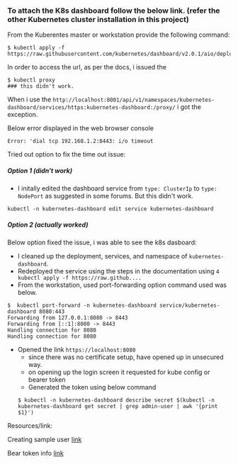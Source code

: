 ### To attach the K8s dashboard follow the below link. (refer the other Kubernetes cluster installation in this project)

From the Kuberentes master or workstation provide the following command:

```
$ kubectl apply -f https://raw.githubusercontent.com/kubernetes/dashboard/v2.0.1/aio/deploy/recommended.yaml
```

In order to access the url, as per the docs, i issued the 
```
$ kubectl proxy
### this didn't work.
```

When i use the `http://localhost:8001/api/v1/namespaces/kubernetes-dashboard/services/https:kubernetes-dashboard:/proxy/` i got the exception.

Below error displayed in the web browser console
```
Error: 'dial tcp 192.168.1.2:8443: i/o timeout
```

Tried out option to fix the time out issue:
##### Option 1 (didn't work)
- I initally edited the dashboard service from `type: ClusterIp` to `type: NodePort` as suggested in some forums. But this didn't work.
```
kubectl -n kubernetes-dashboard edit service kubernetes-dashboard
```

##### Option 2 (actually worked)
Below option fixed the issue, i was able to see the k8s dasboard:
 - I cleaned up the deployment, services, and namespace of `kubernetes-dashboard`.
 - Redeployed the service using the steps in the documentation using `4 kubectl apply -f https://raw.github....`
 - From the workstation, used port-forwarding option command used was below.
```
$  kubectl port-forward -n kubernetes-dashboard service/kubernetes-dashboard 8080:443
Forwarding from 127.0.0.1:8080 -> 8443
Forwarding from [::1]:8080 -> 8443
Handling connection for 8080
Handling connection for 8080
```
 - Opened the link `https://localhost:8080`
   - since there was no certificate setup, have opened up in unsecured way.
   - on opening up the login screen it requested for kube config or bearer token
   - Generated the token using below command
   ```
   $ kubectl -n kubernetes-dashboard describe secret $(kubectl -n kubernetes-dashboard get secret | grep admin-user | awk '{print $1}')
   ```
   
Resources/link:

Creating sample user [link](https://github.com/kubernetes/dashboard/blob/master/docs/user/access-control/creating-sample-user.md)

Bear token info [link](https://github.com/kubernetes/dashboard/blob/master/docs/user/access-control/README.md#bearer-token)
